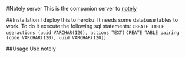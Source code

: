 #Notely server
This is the companion server to [notely](http://github.com/samphippen/notely)

##Installation
I deploy this to heroku. It needs some database tables to work. To do it
execute the following sql statements:
`CREATE TABLE useractions (uuid VARCHAR(120), actions TEXT)`
`CREATE TABLE pairing (code VARCHAR(120), uuid VARCHAR(120))`

##Usage
Use notely
